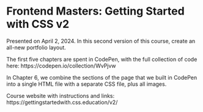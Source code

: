 <h1>Frontend Masters: Getting Started with CSS v2</h1>
<p>Presented on April 2, 2024. In this second version of this course, create an all-new portfolio layout.</p>
<p>The first five chapters are spent in CodePen, with the full collection of code here: https://codepen.io/collection/WvPjvw</p>
<p>In Chapter 6, we combine the sections of the page that we built in CodePen into a single HTML file with a separate CSS file, plus all images.</p>
<p>Course website with instructions and links: https://gettingstartedwith.css.education/v2/</p>
